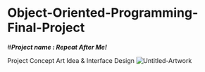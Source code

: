 # Object-Oriented-Programming-Final-Project
#*****Project name : Repeat After Me!*****

Project Concept Art Idea & Interface Design
![Untitled-Artwork](https://user-images.githubusercontent.com/106133601/214274238-37f55b62-e6cf-436f-ad9f-654242409823.jpg)

